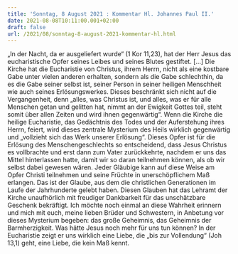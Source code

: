 ```yaml
---
title: 'Sonntag, 8 August 2021 : Kommentar Hl. Johannes Paul II.'
date: 2021-08-08T10:11:00.001+02:00
draft: false
url: /2021/08/sonntag-8-august-2021-kommentar-hl.html
---
```


„In der Nacht, da er ausgeliefert wurde“ (1 Kor 11,23), hat der Herr Jesus das eucharistische Opfer seines Leibes und seines Blutes gestiftet. \[…\] Die Kirche hat die Eucharistie von Christus, ihrem Herrn, nicht als eine kostbare Gabe unter vielen anderen erhalten, sondern als die Gabe schlechthin, da es die Gabe seiner selbst ist, seiner Person in seiner heiligen Menschheit wie auch seines Erlösungswerkes. Dieses beschränkt sich nicht auf die Vergangenheit, denn „alles, was Christus ist, und alles, was er für alle Menschen getan und gelitten hat, nimmt an der Ewigkeit Gottes teil, steht somit über allen Zeiten und wird ihnen gegenwärtig“. Wenn die Kirche die heilige Eucharistie, das Gedächtnis des Todes und der Auferstehung ihres Herrn, feiert, wird dieses zentrale Mysterium des Heils wirklich gegenwärtig und „vollzieht sich das Werk unserer Erlösung“. Dieses Opfer ist für die Erlösung des Menschengeschlechts so entscheidend, dass Jesus Christus es vollbrachte und erst dann zum Vater zurückkehrte, nachdem er uns das Mittel hinterlassen hatte, damit wir so daran teilnehmen können, als ob wir selbst dabei gewesen wären. Jeder Gläubige kann auf diese Weise am Opfer Christi teilnehmen und seine Früchte in unerschöpflichem Maß erlangen. Das ist der Glaube, aus dem die christlichen Generationen im Laufe der Jahrhunderte gelebt haben. Diesen Glauben hat das Lehramt der Kirche unaufhörlich mit freudiger Dankbarkeit für das unschätzbare Geschenk bekräftigt. Ich möchte noch einmal an diese Wahrheit erinnern und mich mit euch, meine lieben Brüder und Schwestern, in Anbetung vor dieses Mysterium begeben: das große Geheimnis, das Geheimnis der Barmherzigkeit. Was hätte Jesus noch mehr für uns tun können? In der Eucharistie zeigt er uns wirklich eine Liebe, die „bis zur Vollendung“ (Joh 13,1) geht, eine Liebe, die kein Maß kennt.
